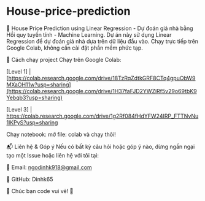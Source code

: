 # House-price-prediction
🏡 House Price Prediction using Linear Regression - Dự đoán giá nhà bằng Hồi quy tuyến tính - Machine Learning.
Dự án này sử dụng Linear Regression để dự đoán giá nhà dựa trên dữ liệu đầu vào.
Chạy trực tiếp trên Google Colab, không cần cài đặt phần mềm phức tạp.

🚀 Cách chạy project
Chạy trên Google Colab:

[Level 1] | [https://colab.research.google.com/drive/18TzRqZdtkGRF8CTq4gpuObW9MXaOH11w?usp=sharing](https://colab.research.google.com/drive/1H37faFJD2YWZiRf5v29o69tbK9Yebqb3?usp=sharing)

[Level 3] | https://colab.research.google.com/drive/1g2Rf084fHdYFW24IRP_FTTNvNu1lKPyS?usp=sharing

Chạy notebook: mở file: colab và chạy thôi!

📬 Liên hệ & Góp ý
Nếu có bất kỳ câu hỏi hoặc góp ý nào, đừng ngần ngại tạo một Issue hoặc liên hệ với tôi tại:

📧 Email: ngodinhk918@gmail.com

🔗 GitHub: Dinhk65

🚀 Chúc bạn code vui vẻ! 🚀
